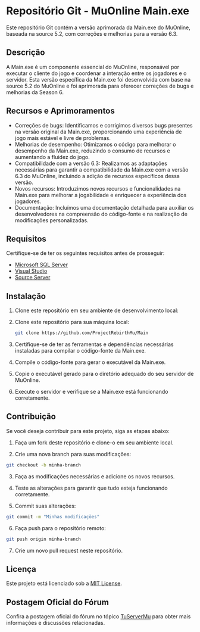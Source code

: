 # Repositório Git - MuOnline Main.exe

Este repositório Git contém a versão aprimorada da Main.exe do MuOnline, baseada na source 5.2, com correções e melhorias para a versão 6.3.

## Descrição

A Main.exe é um componente essencial do MuOnline, responsável por executar o cliente do jogo e coordenar a interação entre os jogadores e o servidor. Esta versão específica da Main.exe foi desenvolvida com base na source 5.2 do MuOnline e foi aprimorada para oferecer correções de bugs e melhorias da Season 6.

## Recursos e Aprimoramentos

- Correções de bugs: Identificamos e corrigimos diversos bugs presentes na versão original da Main.exe, proporcionando uma experiência de jogo mais estável e livre de problemas.
- Melhorias de desempenho: Otimizamos o código para melhorar o desempenho da Main.exe, reduzindo o consumo de recursos e aumentando a fluidez do jogo.
- Compatibilidade com a versão 6.3: Realizamos as adaptações necessárias para garantir a compatibilidade da Main.exe com a versão 6.3 do MuOnline, incluindo a adição de recursos específicos dessa versão.
- Novos recursos: Introduzimos novos recursos e funcionalidades na Main.exe para melhorar a jogabilidade e enriquecer a experiência dos jogadores.
- Documentação: Incluímos uma documentação detalhada para auxiliar os desenvolvedores na compreensão do código-fonte e na realização de modificações personalizadas.

## Requisitos

Certifique-se de ter os seguintes requisitos antes de prosseguir:

- [Microsoft SQL Server](https://www.microsoft.com/pt-br/sql-server/sql-server-downloads)
- [Visual Studio](https://visualstudio.microsoft.com/pt-br/downloads)
- [Source Server](https://github.com/ProjectRebirthMu/Server)

## Instalação

1. Clone este repositório em seu ambiente de desenvolvimento local:

1. Clone este repositório para sua máquina local:

   ```bash
   git clone https://github.com/ProjectRebirthMu/Main
   ```

2. Certifique-se de ter as ferramentas e dependências necessárias instaladas para compilar o código-fonte da Main.exe.

3. Compile o código-fonte para gerar o executável da Main.exe.

4. Copie o executável gerado para o diretório adequado do seu servidor de MuOnline.

5. Execute o servidor e verifique se a Main.exe está funcionando corretamente.

## Contribuição

Se você deseja contribuir para este projeto, siga as etapas abaixo:

1. Faça um fork deste repositório e clone-o em seu ambiente local.

2. Crie uma nova branch para suas modificações:

```bash
git checkout -b minha-branch
```

3. Faça as modificações necessárias e adicione os novos recursos.

4. Teste as alterações para garantir que tudo esteja funcionando corretamente.

5. Commit suas alterações:

```bash
git commit -m "Minhas modificações"
```
   
6. Faça push para o repositório remoto:

```bash
git push origin minha-branch
```

7. Crie um novo pull request neste repositório.

## Licença

Este projeto está licenciado sob a [MIT License](LICENSE.txt).

## Postagem Oficial do Fórum

Confira a postagem oficial do fórum no tópico [TuServerMu](https://tuservermu.com.ve/index.php?topic=57374.msg294187#msg294187) para obter mais informações e discussões relacionadas.

